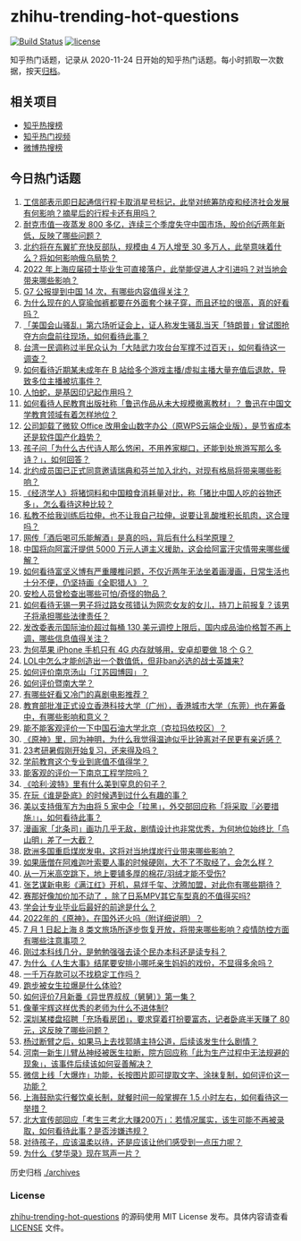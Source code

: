 # zhihu-trending-hot-questions

[![Build Status](https://github.com/justjavac/zhihu-trending-hot-questions/workflows/ci/badge.svg?branch=master)](https://github.com/justjavac/zhihu-trending-hot-questions/actions)
[![license](https://img.shields.io/github/license/justjavac/zhihu-trending-hot-questions)](https://github.com/justjavac/zhihu-trending-hot-questions/blob/master/LICENSE)

知乎热门话题，记录从 2020-11-24 日开始的知乎热门话题。每小时抓取一次数据，按天[归档](./archives)。

## 相关项目

- [知乎热搜榜](https://github.com/justjavac/zhihu-trending-top-search)
- [知乎热门视频](https://github.com/justjavac/zhihu-trending-hot-video)
- [微博热搜榜](https://github.com/justjavac/weibo-trending-hot-search)

## 今日热门话题

<!-- BEGIN -->
<!-- 最后更新时间 Thu Jun 30 2022 04:21:23 GMT+0800 (China Standard Time) -->

1. [工信部表示即日起通信行程卡取消星号标记，此举对统筹防疫和经济社会发展有何影响？摘星后的行程卡还有用吗？](https://www.zhihu.com/question/540555667)
1. [耐克市值一夜蒸发 800 多亿，连续三个季度失守中国市场，股价创近两年新低，反映了哪些问题？](https://www.zhihu.com/question/540498912)
1. [北约将在东翼扩充快反部队，规模由 4 万人增至 30 多万人，此举意味着什么？将如何影响俄乌局势？](https://www.zhihu.com/question/540550700)
1. [2022 年上海应届硕士毕业生可直接落户，此举能促进人才引进吗？对当地会带来哪些影响？](https://www.zhihu.com/question/540549032)
1. [G7 公报提到中国 14 次，有哪些内容值得关注？](https://www.zhihu.com/question/540516242)
1. [为什么现在的人穿瑜伽裤都要在外面套个袜子穿，而且还拉的很高，真的好看吗？](https://www.zhihu.com/question/540106777)
1. [「美国会山骚乱」第六场听证会上，证人称发生骚乱当天「特朗普」曾试图抢夺方向盘前往现场，如何看待此事？](https://www.zhihu.com/question/540516637)
1. [台湾一民调称过半民众认为「大陆武力攻台台军撑不过百天」，如何看待这一调查？](https://www.zhihu.com/question/540550460)
1. [如何看待近期某未成年在 B 站给多个游戏主播/虚拟主播大量充值后退款，导致多位主播被坑事件？](https://www.zhihu.com/question/540450810)
1. [人怕蛇，是基因印记起作用吗？](https://www.zhihu.com/question/538879787)
1. [如何看待人民教育出版社称「鲁迅作品从未大规模撤离教材」？ 鲁迅在中国文学教育领域有着怎样地位？](https://www.zhihu.com/question/540580179)
1. [公司卸载了微软 Office 改用金山数字办公（原WPS云端企业版），是节省成本还是软件国产化趋势？](https://www.zhihu.com/question/538976857)
1. [孩子问「为什么古代诗人那么悠闲，不用养家糊口，还能到处旅游写那么多诗？」，如何回答？](https://www.zhihu.com/question/539562911)
1. [北约成员国已正式同意邀请瑞典和芬兰加入北约，对现有格局将带来哪些影响？](https://www.zhihu.com/question/540618502)
1. [《经济学人》将猪饲料和中国粮食消耗量对比，称「猪比中国人吃的谷物还多」，怎么看待这种比较？](https://www.zhihu.com/question/540501174)
1. [私教不给我训练后拉伸，也不让我自己拉伸，说要让乳酸堆积长肌肉，这合理吗？](https://www.zhihu.com/question/525395549)
1. [网传「酒后喝可乐能解酒」是真的吗，背后有什么科学原理？](https://www.zhihu.com/question/539701319)
1. [中国将向阿富汗提供 5000 万元人道主义援助，这会给阿富汗灾情带来哪些缓解？](https://www.zhihu.com/question/539677484)
1. [如何看待富坚义博有严重腰椎问题，不仅近两年无法坐着画漫画，日常生活也十分不便，仍坚持画《全职猎人》？](https://www.zhihu.com/question/540561334)
1. [安检人员曾检查出哪些可怕/奇怪的物品？](https://www.zhihu.com/question/33573060)
1. [如何看待无锡一男子将过路女孩错认为网恋女友的女儿，持刀上前报复？该男子将承担哪些法律责任？](https://www.zhihu.com/question/540530757)
1. [发改委表示国际油价超过每桶 130 美元调控上限后，国内成品油价格暂不再上调，哪些信息值得关注？](https://www.zhihu.com/question/540578566)
1. [为何苹果 iPhone 手机只有 4G 内存就够用，安卓却要做 18 个 G？](https://www.zhihu.com/question/538534610)
1. [LOL中怎么才能创造出一个数值低，但非ban必选的战士英雄来?](https://www.zhihu.com/question/539288629)
1. [如何评价南京汤山「江苏园博园」？](https://www.zhihu.com/question/454067902)
1. [如何评价暨南大学？](https://www.zhihu.com/question/22950862)
1. [有哪些好看又冷门的喜剧电影推荐？](https://www.zhihu.com/question/510361932)
1. [教育部批准正式设立香港科技大学（广州），香港城市大学（东莞）也在筹备中，有哪些影响和意义？](https://www.zhihu.com/question/540502783)
1. [能不能客观评价一下中国石油大学北京（克拉玛依校区）？](https://www.zhihu.com/question/467541084)
1. [《原神》里，同为神明，为什么我觉得温迪似乎比钟离对子民更有亲近感？](https://www.zhihu.com/question/534760293)
1. [23考研暑假刚开始复习，还来得及吗？](https://www.zhihu.com/question/540137651)
1. [学前教育这个专业到底值不值得学？](https://www.zhihu.com/question/435502163)
1. [能客观的评价一下南京工程学院吗？](https://www.zhihu.com/question/336697634)
1. [《哈利·波特》里有什么美到窒息的句子？](https://www.zhihu.com/question/527893082)
1. [在玩《谁是卧底》的时候遇到过什么有趣的事？](https://www.zhihu.com/question/280402738)
1. [美以支持俄军方为由将 5 家中企「拉黑」，外交部回应称「将采取『必要措施』」，如何看待此事？](https://www.zhihu.com/question/540497198)
1. [漫画家「北条司」画功几乎无敌，剧情设计也非常优秀，为何地位始终比「鸟山明」差了一大截？](https://www.zhihu.com/question/522282204)
1. [欧洲多国重启煤炭发电，这将对当地煤炭行业带来哪些影响？](https://www.zhihu.com/question/539268302)
1. [如果唐僧在阿难迦叶索要人事的时候硬刚，大不了不取经了，会怎么样？](https://www.zhihu.com/question/502010317)
1. [从一万米高空跳下，地上要铺多厚的棉花/羽绒才能不受伤?](https://www.zhihu.com/question/539854942)
1. [张艺谋新电影《满江红》开机，易烊千玺、沈腾加盟，对此你有哪些期待？](https://www.zhihu.com/question/539827225)
1. [赛那好像加价加不动了 ，除了日系MPV其它车型真的不值得买吗?](https://www.zhihu.com/question/540149099)
1. [学会计专业毕业后最好的前途是什么？](https://www.zhihu.com/question/28502540)
1. [2022年的《原神》，在国外还火吗（附详细说明）？](https://www.zhihu.com/question/539958871)
1. [7 月 1 日起上海 8 类文旅场所逐步恢复开放，将带来哪些影响？疫情防控方面有哪些注意事项？](https://www.zhihu.com/question/540590150)
1. [刚过本科线几分，是勉勉强强去读个民办本科还是读专科？](https://www.zhihu.com/question/540359500)
1. [为什么《人生大事》结尾要安排小哪吒亲生妈妈的戏份，不显得多余吗？](https://www.zhihu.com/question/539298097)
1. [一千万存款可以不找稳定工作吗？](https://www.zhihu.com/question/539325023)
1. [跑步被女生拉爆是什么体验?](https://www.zhihu.com/question/536919593)
1. [如何评价7月新番《异世界叔叔（舅舅）》第一集？](https://www.zhihu.com/question/539955145)
1. [像董宇辉这样优秀的老师为什么不进体制?](https://www.zhihu.com/question/540067677)
1. [深圳某楼盘招聘「充场看房团」，要求穿着打扮要富态，记者卧底半天赚了 80 元，这反映了哪些问题？](https://www.zhihu.com/question/540314853)
1. [杨过断臂之后，如果马上去找郭靖主持公道，后续该发生什么剧情？](https://www.zhihu.com/question/447471189)
1. [河南一新生儿臂丛神经被医生拉断，院方回应称「此为生产过程中无法规避的现象」，该事件后续该如何妥善解决？](https://www.zhihu.com/question/540508741)
1. [微信上线「大爆炸」功能，长按图片即可提取文字、涂抹复制，如何评价这一功能？](https://www.zhihu.com/question/540385467)
1. [上海鼓励实行餐饮桌长制，就餐时间一般掌握在 1.5 小时左右，如何看待这一举措？](https://www.zhihu.com/question/540136373)
1. [北大宣传部回应「考生三考北大赚200万」：若情况属实，该生可能不再被录取，如何看待此事？是否涉嫌违规？](https://www.zhihu.com/question/540334854)
1. [对待孩子，应该温柔以待，还是应该让他们感受到一点压力呢？](https://www.zhihu.com/question/536321445)
1. [为什么《梦华录》现在骂声一片？](https://www.zhihu.com/question/539264968)

<!-- END -->

历史归档 [./archives](./archives)

### License

[zhihu-trending-hot-questions](https://github.com/justjavac/zhihu-trending-hot-questions)
的源码使用 MIT License 发布。具体内容请查看 [LICENSE](./LICENSE) 文件。
